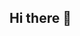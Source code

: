 ## Hi there 👋

<!--
**HassenSehawa/HassenSehawa** is a ✨ _special_ ✨ repository because its `README.md` (this file) appears on your GitHub profile.

# 🌟 Hi everyone!

🔭 **A new challenger** and passionate web developer exploring the vast universe of coding. 🚀  
🌱 **Currently honing my skills** in the world of JavaScript: diving into **React** and **React Native** for the front, and mastering **Express** on the backend.  
👯 **Seeking an apprenticeship** to kick off my next big adventure as a software engineer this May. 💡  
🤔 Always open to **exciting projects** to keep learning, growing, and gaining hands-on experience.  

📫 **Feel free to reach out:** [sehawa@contact.fr](mailto:sehawa@contact.fr)  
💬 Let’s build something amazing together!
